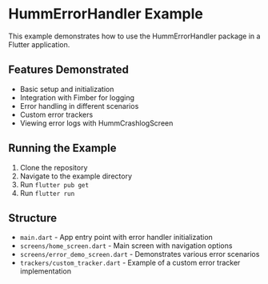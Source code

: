 # HummErrorHandler Example

This example demonstrates how to use the HummErrorHandler package in a Flutter application.

## Features Demonstrated

- Basic setup and initialization
- Integration with Fimber for logging
- Error handling in different scenarios
- Custom error trackers
- Viewing error logs with HummCrashlogScreen

## Running the Example

1. Clone the repository
2. Navigate to the example directory
3. Run `flutter pub get`
4. Run `flutter run`

## Structure

- `main.dart` - App entry point with error handler initialization
- `screens/home_screen.dart` - Main screen with navigation options
- `screens/error_demo_screen.dart` - Demonstrates various error scenarios
- `trackers/custom_tracker.dart` - Example of a custom error tracker implementation